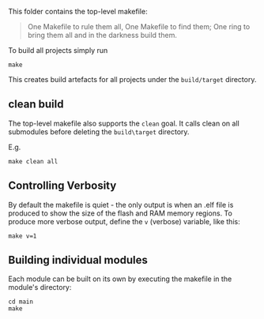 This folder contains the top-level makefile:

> One Makefile to rule them all, One Makefile to find them; One ring to bring 
> them all and in the darkness build them.

To build all projects simply run

```make```

This creates build artefacts for all projects under the `build/target` directory.

## clean build

The top-level makefile also supports the `clean` goal. It calls clean on all
submodules before deleting the `build\target` directory.

E.g.

```make clean all```

## Controlling Verbosity

By default the makefile is quiet - the only output is when an .elf file is produced to
show the size of the flash and RAM memory regions. To produce more verbose output, define
the `v` (verbose) variable, like this:

```
make v=1
```

## Building individual modules

Each module can be built on its own by executing the makefile in the module's directory:

```
cd main
make
```


